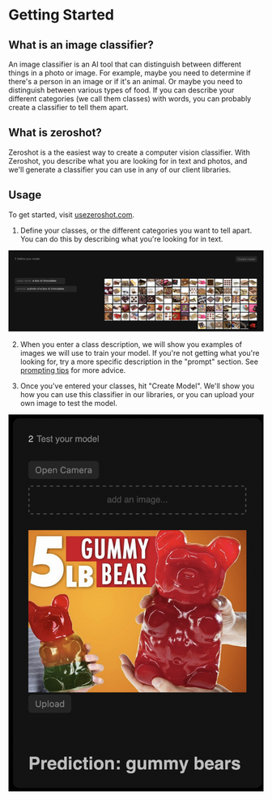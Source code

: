 # Getting Started
## What is an image classifier?
An image classifier is an AI tool that can distinguish between different things in a photo or image. For example, maybe you need to determine if there's a person in an image or if it's an animal. Or maybe you need to distinguish between various types of food. If you can describe your different categories (we call them classes) with words, you can probably create a classifier to tell them apart.

## What is zeroshot?
Zeroshot is a the easiest way to create a computer vision classifier. With Zeroshot, you describe what you are looking for in text and photos, and we'll generate a classifier you can use in any of our client libraries.

## Usage
To get started, visit [usezeroshot.com](https://www.usezeroshot.com).

1. Define your classes, or the different categories you want to tell apart. You can do this by describing what you're looking for in text.

![example prompt](images/example_prompt.png)

2. When you enter a class description, we will show you examples of images we will use to train your model. If you're not getting what you're looking for, try a more specific description in the "prompt" section. See [prompting tips](docs/prompting_tips.md) for more advice.

3. Once you've entered your classes, hit "Create Model". We'll show you how you can use this classifier in our libraries, or you can upload your own image to test the model.

![example result](images/example_result.png)